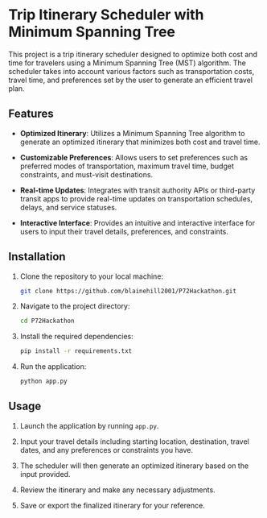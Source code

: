 # Trip Itinerary Scheduler with Minimum Spanning Tree

This project is a trip itinerary scheduler designed to optimize both cost and time for travelers using a Minimum Spanning Tree (MST) algorithm. The scheduler takes into account various factors such as transportation costs, travel time, and preferences set by the user to generate an efficient travel plan.

## Features

- **Optimized Itinerary**: Utilizes a Minimum Spanning Tree algorithm to generate an optimized itinerary that minimizes both cost and travel time.
  
- **Customizable Preferences**: Allows users to set preferences such as preferred modes of transportation, maximum travel time, budget constraints, and must-visit destinations.
  
- **Real-time Updates**: Integrates with transit authority APIs or third-party transit apps to provide real-time updates on transportation schedules, delays, and service statuses.
  
- **Interactive Interface**: Provides an intuitive and interactive interface for users to input their travel details, preferences, and constraints.

## Installation

1. Clone the repository to your local machine:

    ```bash
    git clone https://github.com/blainehill2001/P72Hackathon.git
    ```

2. Navigate to the project directory:

    ```bash
    cd P72Hackathon
    ```

3. Install the required dependencies:

    ```bash
    pip install -r requirements.txt
    ```

4. Run the application:

    ```bash
    python app.py
    ```

## Usage

1. Launch the application by running `app.py`.
  
2. Input your travel details including starting location, destination, travel dates, and any preferences or constraints you have.
  
3. The scheduler will then generate an optimized itinerary based on the input provided.
  
4. Review the itinerary and make any necessary adjustments.
  
5. Save or export the finalized itinerary for your reference.

